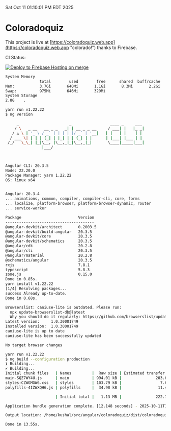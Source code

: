 Sat Oct 11 01:10:01 PM EDT 2025

# Coloradoquiz


This project is live at [https://coloradoquiz.web.app](https://coloradoquiz.web.app "colorado!") thanks to Firebase.

CI Status: 

[![Deploy to Firebase Hosting on merge](https://github.com/teamkushal/coloradoquiz/actions/workflows/firebase-hosting-merge.yml/badge.svg)](https://github.com/teamkushal/coloradoquiz/actions/workflows/firebase-hosting-merge.yml)

```bash
System Memory
               total        used        free      shared  buff/cache   available
Mem:           3.7Gi       640Mi       1.1Gi       8.3Mi       2.2Gi       3.1Gi
Swap:          975Mi       646Mi       329Mi
System Storage
2.0G	.
```
```bash
yarn run v1.22.22
$ ng version

     _                      _                 ____ _     ___
    / \   _ __   __ _ _   _| | __ _ _ __     / ___| |   |_ _|
   / △ \ | '_ \ / _` | | | | |/ _` | '__|   | |   | |    | |
  / ___ \| | | | (_| | |_| | | (_| | |      | |___| |___ | |
 /_/   \_\_| |_|\__, |\__,_|_|\__,_|_|       \____|_____|___|
                |___/
    


Angular CLI: 20.3.5
Node: 22.20.0
Package Manager: yarn 1.22.22
OS: linux x64
    

Angular: 20.3.4
... animations, common, compiler, compiler-cli, core, forms
... localize, platform-browser, platform-browser-dynamic, router
... service-worker

Package                         Version
---------------------------------------
@angular-devkit/architect       0.2003.5
@angular-devkit/build-angular   20.3.5
@angular-devkit/core            20.3.5
@angular-devkit/schematics      20.3.5
@angular/cdk                    20.2.8
@angular/cli                    20.3.5
@angular/material               20.2.8
@schematics/angular             20.3.5
rxjs                            7.8.1
typescript                      5.8.3
zone.js                         0.15.0
Done in 0.85s.
yarn install v1.22.22
[1/4] Resolving packages...
success Already up-to-date.
Done in 0.68s.
```
```bash
Browserslist: caniuse-lite is outdated. Please run:
  npx update-browserslist-db@latest
  Why you should do it regularly: https://github.com/browserslist/update-db#readme
Latest version:     1.0.30001749
Installed version:  1.0.30001749
caniuse-lite is up to date
caniuse-lite has been successfully updated

No target browser changes
```
```bash
yarn run v1.22.22
$ ng build --configuration production
❯ Building...
✔ Building...
Initial chunk files   | Names         |  Raw size | Estimated transfer size
main-SQZ7WY4U.js      | main          | 994.01 kB |               203.61 kB
styles-CZWGMGW6.css   | styles        | 103.79 kB |                 7.64 kB
polyfills-4IZWXQH6.js | polyfills     |  34.98 kB |                11.49 kB

                      | Initial total |   1.13 MB |               222.74 kB

Application bundle generation complete. [12.148 seconds] - 2025-10-11T17:10:53.904Z

Output location: /home/kushal/src/angular/coloradoquiz/dist/coloradoquiz

Done in 13.55s.
```
